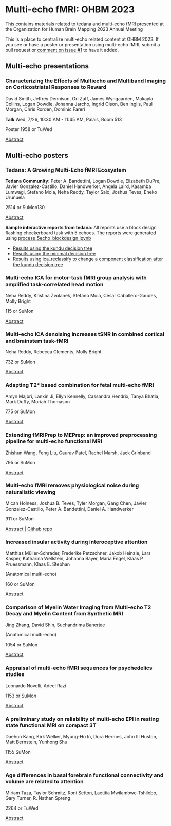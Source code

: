 # Multi-echo fMRI: OHBM 2023

This contains materials related to tedana and multi-echo fMRI presented at the Organization for Human Brain Mapping 2023 Annual Meeting

 This is a place to centralize multi-echo related content at OHBM 2023. If you see or have a poster or presentation using multi-echo fMRI, submit a pull request or [comment on issue #1](https://github.com/ME-ICA/ohbm-2023-multiecho/issues/1) to have it added.

## Multi-echo presentations

### Characterizing the Effects of Multiecho and Multiband Imaging on Corticostriatal Responses to Reward

David Smith, Jeffrey Dennison, Ori Zaff, James Wyngaarden, Makayla Collins, Logan Dowdle, Johanna Jarcho, Ingrid Olson, Ben Inglis, Paul Morgan, Chris Rorden, Dominic Fareri 

**Talk** Wed, 7/26, 10:30 AM - 11:45 AM, Palais, Room 513

Poster 1958 or TuWed

[Abstract](https://ww6.aievolution.com/hbm2301/index.cfm?do=abs.viewAbs&abs=2966)

## Multi-echo posters

### Tedana: A Growing Multi-Echo fMRI Ecosystem

**Tedana Community**: Peter A. Bandettini, Logan Dowdle, Elizabeth DuPre, Javier Gonzalez-Castillo, Daniel Handwerker, Angela Laird, Kasamba Lumwagi, Stefano Moia, Neha Reddy, Taylor Salo, Joshua Teves, Eneko Uruñuela

2514 or SuMon130

[Abstract](https://ww6.aievolution.com/hbm2301/index.cfm?do=abs.viewAbs&abs=2339)

<!--- [Poster]() | [Poster pdf](./tedana_poster_OHBM2023.pdf) --->

**Sample interactive reports from tedana**: All reports use a block design flashing checkerboard task with 5 echoes.
The reports were generated using [process_5echo_blockdesign.ipynb](process_5echo_blockdesign.ipynb)

- [Results using the kundu decision tree](https://me-ica.github.io/ohbm-2023-multiecho/tedana/tedana_results_kundu_five-echo/tedana_report.html)
- [Results using the minimal decision tree](https://me-ica.github.io/ohbm-2023-multiecho/tedana/tedana_results_minimal_five-echo/tedana_report.html)
- [Results using ica_reclassify to change a component classification after the kundu decision tree](https://me-ica.github.io/ohbm-2023-multiecho/tedana/ica_reclassify_five-echo/tedana_report.html)

### Multi-echo ICA for motor-task fMRI group analysis with amplified task-correlated head motion

 Neha Reddy, Kristina Zvolanek, Stefano Moia, César Caballero-Gaudes, Molly Bright

115 or SuMon

[Abstract](https://ww6.aievolution.com/hbm2301/index.cfm?do=abs.viewAbs&abs=1025)

### Multi-echo ICA denoising increases tSNR in combined cortical and brainstem task-fMRI

 Neha Reddy, Rebecca Clements, Molly Bright

732 or SuMon

[Abstract](https://ww6.aievolution.com/hbm2301/index.cfm?do=abs.viewAbs&abs=2873)

### Adapting T2* based combination for fetal multi-echo fMRI

Amyn Majbri, Lanxin Ji, Ellyn Kennelly, Cassandra Hendrix, Tanya Bhatia, Mark Duffy, Moriah Thomason

775 or SuMon

[Abstract](https://ww6.aievolution.com/hbm2301/index.cfm?do=abs.viewAbs&abs=4187)

### Extending fMRIPrep to MEPrep: an improved preprocessing pipeline for multi-echo functional MRI

Zhishun Wang, Feng Liu, Gaurav Patel, Rachel Marsh, Jack Grinband

795 or SuMon

[Abstract](https://ww6.aievolution.com/hbm2301/index.cfm?do=abs.viewAbs&abs=4122)

### Multi-echo fMRI removes physiological noise during naturalistic viewing

Micah Holness, Joshua B. Teves, Tyler Morgan, Gang Chen, Javier Gonzalez-Castillo, Peter A. Bandettini, Daniel A. Handwerker

911 or SuMon

[Abstract](https://ww6.aievolution.com/hbm2301/index.cfm?do=abs.viewAbs&abs=2426) | [Github repo](https://github.com/nimh-sfim/ComplexMultiEcho1)

### Increased insular activity during interoceptive attention

Matthias Müller-Schrader, Frederike Petzschner, Jakob Heinzle, Lars Kasper, Katharina Wellstein, Johanna Bayer, Maria Engel, Klaas P Pruessmann, Klaas E. Stephan

(Anatomical multi-echo)

160 or SuMon

[Abstract](https://ww6.aievolution.com/hbm2301/index.cfm?do=abs.viewAbs&abs=3926)

### Comparison of Myelin Water Imaging from Multi-echo T2 Decay and Myelin Content from Synthetic MRI

Jing Zhang, David Shin, Suchandrima Banerjee

(Anatomical multi-echo)

1054 or SuMon

[Abstract](https://ww6.aievolution.com/hbm2301/index.cfm?do=abs.viewAbs&abs=1063)

### Appraisal of multi-echo fMRI sequences for psychedelics studies

Leonardo Novelli, Adeel Razi

1153 or SuMon

[Abstract](https://ww6.aievolution.com/hbm2301/index.cfm?do=abs.viewAbs&abs=3049)

### A preliminary study on reliability of multi-echo EPI in resting state functional MRI on compact 3T

Daehun Kang, Kirk Welker, Myung-Ho In, Dora Hermes, John III Huston, Matt Bernstein, Yunhong Shu

1155 SuMon

[Abstract](https://ww6.aievolution.com/hbm2301/index.cfm?do=abs.viewAbs&abs=3081)

### Age differences in basal forebrain functional connectivity and volume are related to attention

Miriam Taza, Taylor Schmitz, Roni Setton, Laetitia Mwilambwe-Tshilobo, Gary Turner, R. Nathan Spreng

2264 or TuWed

[Abstract](https://ww6.aievolution.com/hbm2301/index.cfm?do=abs.viewAbs&abs=2388)